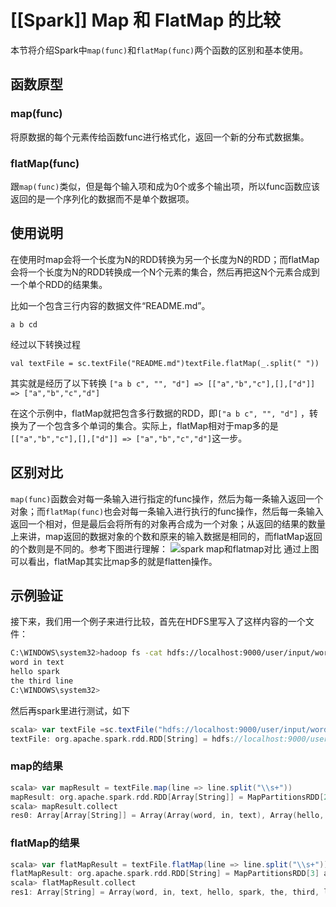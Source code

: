 # [[Spark]] Map 和 FlatMap 的比较

本节将介绍Spark中`map(func)`和`flatMap(func)`两个函数的区别和基本使用。

## 函数原型

### map(func)

将原数据的每个元素传给函数func进行格式化，返回一个新的分布式数据集。

### flatMap(func)

跟`map(func)`类似，但是每个输入项和成为0个或多个输出项，所以func函数应该返回的是一个序列化的数据而不是单个数据项。

## 使用说明

在使用时map会将一个长度为N的RDD转换为另一个长度为N的RDD；而flatMap会将一个长度为N的RDD转换成一个N个元素的集合，然后再把这N个元素合成到一个单个RDD的结果集。

比如一个包含三行内容的数据文件“README.md”。

```
a b cd
```

经过以下转换过程

```
val textFile = sc.textFile("README.md")textFile.flatMap(_.split(" "))
```

其实就是经历了以下转换
`["a b c", "", "d"] => [["a","b","c"],[],["d"]] => ["a","b","c","d"]`

在这个示例中，flatMap就把包含多行数据的RDD，即`["a b c", "", "d"]` ，转换为了一个包含多个单词的集合。实际上，flatMap相对于map多的是`[["a","b","c"],[],["d"]] => ["a","b","c","d"]`这一步。

## 区别对比

`map(func)`函数会对每一条输入进行指定的func操作，然后为每一条输入返回一个对象；而`flatMap(func)`也会对每一条输入进行执行的func操作，然后每一条输入返回一个相对，但是最后会将所有的对象再合成为一个对象；从返回的结果的数量上来讲，map返回的数据对象的个数和原来的输入数据是相同的，而flatMap返回的个数则是不同的。参考下图进行理解：
![spark map和flatmap对比](https://www.hadoopdoc.com/media/editor/file_1571152035000_20191015230721589513.png)
通过上图可以看出，flatMap其实比map多的就是flatten操作。

## 示例验证

接下来，我们用一个例子来进行比较，首先在HDFS里写入了这样内容的一个文件：

```bash
C:\WINDOWS\system32>hadoop fs -cat hdfs://localhost:9000/user/input/wordcount.txt
word in text
hello spark
the third line
C:\WINDOWS\system32>
```

然后再spark里进行测试，如下

```scala
scala> var textFile =sc.textFile("hdfs://localhost:9000/user/input/wordcount.txt")
textFile: org.apache.spark.rdd.RDD[String] = hdfs://localhost:9000/user/input/wordcount.txt MapPartitionsRDD[1] at textFile at <console>:27
```

### map的结果

```scala
scala> var mapResult = textFile.map(line => line.split("\\s+"))
mapResult: org.apache.spark.rdd.RDD[Array[String]] = MapPartitionsRDD[2] at map at <console>:29
scala> mapResult.collect
res0: Array[Array[String]] = Array(Array(word, in, text), Array(hello, spark), Array(the, third, line))
```

### flatMap的结果

```scala
scala> var flatMapResult = textFile.flatMap(line => line.split("\\s+"))
flatMapResult: org.apache.spark.rdd.RDD[String] = MapPartitionsRDD[3] at flatMap at <console>:29
scala> flatMapResult.collect
res1: Array[String] = Array(word, in, text, hello, spark, the, third, line)
```
